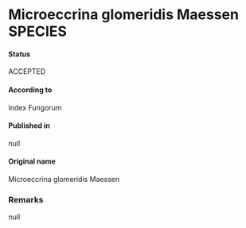 # Microeccrina glomeridis Maessen SPECIES

#### Status
ACCEPTED

#### According to
Index Fungorum

#### Published in
null

#### Original name
Microeccrina glomeridis Maessen

### Remarks
null